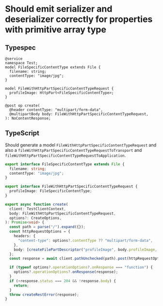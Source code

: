 # Should emit serializer and deserializer correctly for properties with primitive array type

## Typespec

```tsp
@service
namespace Test;
model FileSpecificContentType extends File {
  filename: string;
  contentType: "image/jpg";
}

model FileWithHttpPartSpecificContentTypeRequest {
  profileImage: HttpPart<FileSpecificContentType>;
}

@post op create(
  @header contentType: "multipart/form-data",
  @multipartBody body: FileWithHttpPartSpecificContentTypeRequest,
): NoContentResponse;
```

## TypeScript

Should generate a model `FileWithHttpPartSpecificContentTypeRequest` and also a `fileWithHttpPartSpecificContentTypeRequestToTransport` and `fileWithHttpPartSpecificContentTypeRequestToApplication`.

```ts src/models/models.ts interface FileSpecificContentType
export interface FileSpecificContentType extends File {
  filename: string;
  contentType: "image/jpg";
}
```

```ts src/models/models.ts interface FileWithHttpPartSpecificContentTypeRequest
export interface FileWithHttpPartSpecificContentTypeRequest {
  profileImage: FileSpecificContentType;
}
```

```ts src/api/testClientOperations.ts function create
export async function create(
  client: TestClientContext,
  body: FileWithHttpPartSpecificContentTypeRequest,
  options?: CreateOptions,
): Promise<void> {
  const path = parse("/").expand({});
  const httpRequestOptions = {
    headers: {
      "content-type": options?.contentType ?? "multipart/form-data",
    },
    body: [createFilePartDescriptor("profileImage", body.profileImage, "image/jpg")],
  };
  const response = await client.pathUnchecked(path).post(httpRequestOptions);

  if (typeof options?.operationOptions?.onResponse === "function") {
    options?.operationOptions?.onResponse(response);
  }
  if (+response.status === 204 && !response.body) {
    return;
  }
  throw createRestError(response);
}
```
